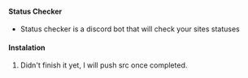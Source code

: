 #### Status Checker

- Status checker is a discord bot that will check your sites statuses

#### Instalation

1. Didn't finish it yet, I will push src once completed.
